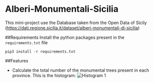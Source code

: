 # Alberi-Monumentali-Sicilia

This mini-project use the Database taken from the Open Data of Sicily (https://dati.regione.sicilia.it/dataset/alberi-monumentali-di-sicilia)

##Requirements
Install the python packages present in the `requirements.txt` file

    pip3 install -r requirements.txt

##Features
- Calculate the total number of the monumental trees present in each province.  This is the histogram:
![Histogram 1](https://i.imgur.com/fgPYrNL.jpg "Histogram 1")
